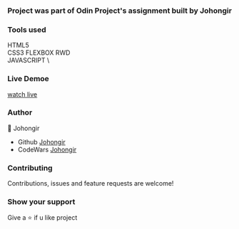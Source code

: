 ### Project was part of Odin Project's assignment built by Johongir


### Tools used 
HTML5 \
CSS3 FLEXBOX RWD \
JAVASCRIPT \


### Live Demoe
[watch live]()


### Author
:man: Johongir 
* Github [Johongir](https://github.com/Johongirr)
* CodeWars [Johongir](https://www.codewars.com/users/Johongirmdmdmd?refreshed=true)


### Contributing
Contributions, issues and feature requests are welcome!


### Show your support
Give a :star: if u like project